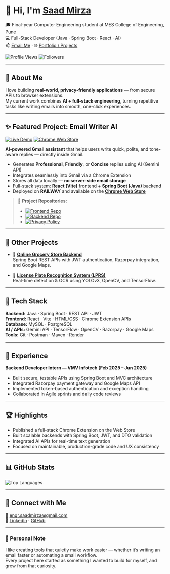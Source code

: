 # 👋 Hi, I'm [Saad Mirza](https://linkedin.com/in/saad-mirza01)

🎓 Final-year Computer Engineering student at MES College of Engineering, Pune  
💻 Full-Stack Developer (Java · Spring Boot · React · AI)  
📫 [Email Me](mailto:engr.saadmirza@gmail.com) · 🌐 [Portfolio / Projects](https://github.com/icas00)

![Profile Views](https://komarev.com/ghpvc/?username=icas00&label=Profile%20views&color=0e75b6&style=flat)
![Followers](https://img.shields.io/github/followers/icas00?label=Followers&style=social)

---

## 🚀 About Me
I love building **real-world, privacy-friendly applications** — from secure APIs to browser extensions.  
My current work combines **AI + full-stack engineering**, turning repetitive tasks like writing emails into smooth, one-click experiences.

---

## ✨ Featured Project: Email Writer AI  

[![Live Demo](https://img.shields.io/badge/🌍_Live_Demo-lightblue?logo=google-chrome)](https://ai-email-writer-4rk4.onrender.com/)
[![Chrome Web Store](https://img.shields.io/badge/Chrome_Extension-lightgreen?logo=google-chrome)](https://chromewebstore.google.com/detail/email-writer/nefgnkboedlacmpgbkgjoknjeigpppln)

**AI-powered Gmail assistant** that helps users write quick, polite, and tone-aware replies — directly inside Gmail.  

-  Generates **Professional**, **Friendly**, or **Concise** replies using AI (Gemini API)  
-  Integrates seamlessly into Gmail via a Chrome Extension  
-  Stores all data locally — **no server-side email storage**  
-  Full-stack system: **React (Vite)** frontend + **Spring Boot (Java)** backend  
-  Deployed on **RAILWAY** and available on the **[Chrome Web Store](https://chromewebstore.google.com/detail/email-writer/nefgnkboedlacmpgbkgjoknjeigpppln)**  

> 🧩 **Project Repositories:**  
> - [![Frontend Repo](https://img.shields.io/badge/Frontend_Code-gray?logo=github)](https://github.com/icas00/AI-Email-Writer-frontend)
> - [![Backend Repo](https://img.shields.io/badge/Backend_Code-gray?logo=github)](https://github.com/icas00/AI-Email-Writer-backend)
> - [![Privacy Policy](https://img.shields.io/badge/Privacy_Policy-lightgrey?logo=github)](https://github.com/icas00/email-writer-privacy)

---

## 🧩 Other Projects  

- 🛒 **[Online Grocery Store Backend](https://github.com/icas00/Grocery-Store-Management-)**  
  Spring Boot REST APIs with JWT authentication, Razorpay integration, and Google Maps.  

- 🚗 **[License Plate Recognition System (LPRS)](https://github.com/icas00/LPR-Licence-Plate-Recognition-System)**  
  Real-time detection & OCR using YOLOv3, OpenCV, and TensorFlow.  

---

## 🧠 Tech Stack  
**Backend:** Java · Spring Boot · REST API · JWT  
**Frontend:** React · Vite · HTML/CSS · Chrome Extension APIs  
**Database:** MySQL · PostgreSQL  
**AI / APIs:** Gemini API · TensorFlow · OpenCV · Razorpay · Google Maps  
**Tools:** Git · Postman · Maven · Render  

---

## 💼 Experience  
**Backend Developer Intern — VMV Infotech (Feb 2025 – Jun 2025)**  
- Built secure, testable APIs using Spring Boot and MVC architecture  
- Integrated Razorpay payment gateway and Google Maps API  
- Implemented token-based authentication and exception handling  
- Collaborated in Agile sprints and daily code reviews  

---

## 🏆 Highlights  
- Published a full-stack Chrome Extension on the Web Store  
- Built scalable backends with Spring Boot, JWT, and DTO validation  
- Integrated AI APIs for real-time text generation  
- Focused on maintainable, production-grade code and UX consistency  

---

## 📊 GitHub Stats  
![Top Languages](https://github-readme-stats.vercel.app/api/top-langs/?username=icas00&layout=compact&theme=tokyonight)

---

## 🤝 Connect with Me  
📧 [engr.saadmirza@gmail.com](mailto:engr.saadmirza@gmail.com)  
🔗 [LinkedIn](https://linkedin.com/in/saad-mirza01) · [GitHub](https://github.com/icas00)  

---

### 💬 Personal Note  
I like creating tools that quietly make work easier — whether it’s writing an email faster or automating a small workflow.  
Every project here started as something I wanted to build for myself, and grew from that curiosity.
